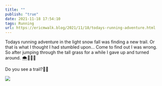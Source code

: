 ```yaml
---
title: ""
publish: "true"
date: 2021-11-18 17:54:10
tags: Running
url: https://ericmwalk.blog/2021/11/18/todays-running-adventure.html
---
```


Todays running adventure in the light snow fall was finding a new trail. Or that is what I thought I had stumbled upon… Come to find out I was wrong. So after jumping through the tall grass for a while I gave up and turned around. 🌨🏃🏻‍♂️

Do you see a trail?🤦‍♂️

![](https://ericmwalk.blog/uploads/2021/d69db3b36d.jpg)